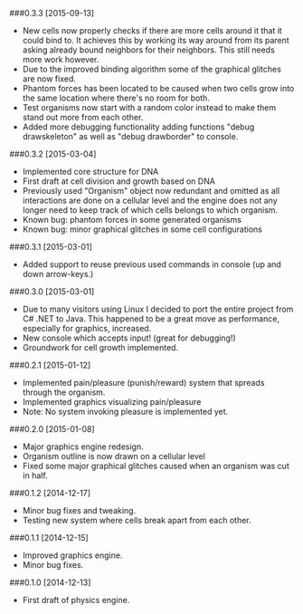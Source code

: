###0.3.3 [2015-09-13]
* New cells now properly checks if there are more cells around it that it could bind to. It achieves this by working its way around from its parent asking already bound neighbors for  their neighbors. This still needs more work however.
* Due to the improved binding algorithm some of the graphical glitches are now fixed.
* Phantom forces has been located to be caused when two cells grow into the same location where there's no room for both.
* Test organisms now start with a random color instead to make them stand out more from each other.
* Added more debugging functionality adding functions "debug drawskeleton" as well as "debug drawborder" to console.

###0.3.2 [2015-03-04]
* Implemented core structure for DNA
* First draft at cell division and growth based on DNA
* Previously used "Organism" object now redundant and omitted as all interactions are done on a cellular level and the engine does not any longer need to keep track of which cells belongs to which organism.
* Known bug: phantom forces in some generated organisms
* Known bug: minor graphical glitches in some cell configurations

###0.3.1 [2015-03-01]
* Added support to reuse previous used commands in console (up and down arrow-keys.)

###0.3.0 [2015-03-01]
* Due to many visitors using Linux I decided to port the entire project from C# .NET to Java. This happened to be a great move as performance, especially for graphics, increased.
* New console which accepts input! (great for debugging!)
* Groundwork for cell growth implemented.

###0.2.1 [2015-01-12]
* Implemented pain/pleasure (punish/reward) system that spreads through the organism.
* Implemented graphics visualizing pain/pleasure
* Note: No system invoking pleasure is implemented yet.

###0.2.0 [2015-01-08]
* Major graphics engine redesign.
* Organism outline is now drawn on a cellular level
* Fixed some major graphical glitches caused when an organism was cut in half.

###0.1.2 [2014-12-17]
* Minor bug fixes and tweaking.
* Testing new system where cells break apart from each other.

###0.1.1 [2014-12-15]
* Improved graphics engine.
* Minor bug fixes.

###0.1.0 [2014-12-13]
* First draft of physics engine.